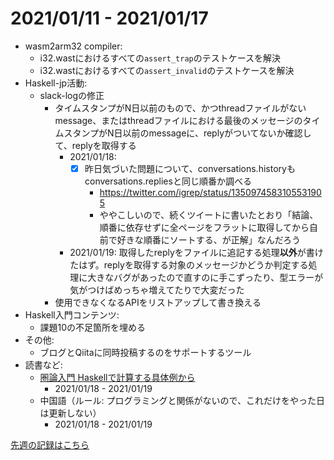 # 2021/01/11 - 2021/01/17

- wasm2arm32 compiler:
    - i32.wastにおけるすべての`assert_trap`のテストケースを解決
    - i32.wastにおけるすべての`assert_invalid`のテストケースを解決
- Haskell-jp活動:
    - slack-logの修正
        - タイムスタンプがN日以前のもので、かつthreadファイルがないmessage、またはthreadファイルにおける最後のメッセージのタイムスタンプがN日以前のmessageに、replyがついてないか確認して、replyを取得する
            - 2021/01/18:
                - [x] 昨日気づいた問題について、conversations.historyもconversations.repliesと同じ順番か調べる
                    - <https://twitter.com/igrep/status/1350974583105531905>
                    - ややこしいので、続くツイートに書いたとおり「結論、順番に依存せずに全ページをフラットに取得してから自前で好きな順番にソートする、が正解」なんだろう
            - 2021/01/19: 取得したreplyをファイルに追記する処理**以外**が書けたはず。replyを取得する対象のメッセージかどうか判定する処理に大きなバグがあったので直すのに手こずったり、型エラーが気がつけばめっちゃ増えてたりで大変だった
        - 使用できなくなるAPIをリストアップして書き換える
- Haskell入門コンテンツ:
    - 課題10の不足箇所を埋める
- その他:
    - ブログとQiitaに同時投稿するのをサポートするツール
- 読書など:
    - [圏論入門 Haskellで計算する具体例から](https://www.nippyo.co.jp/shop/book/8340.html)
        - 2021/01/18 - 2021/01/19
    - 中国語（ルール: プログラミングと関係がないので、これだけをやった日は更新しない）
        - 2021/01/18 - 2021/01/19

[先週の記録はこちら](https://github.com/igrep/daily-commits/blob/77e43c0b87bb03cdccf8879a9545d95cf94a60bd/yesterday.md)

